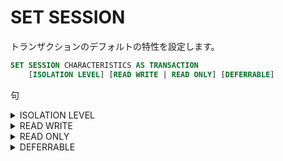 # SET SESSION

トランザクションのデフォルトの特性を設定します。

```sql
SET SESSION CHARACTERISTICS AS TRANSACTION
    [ISOLATION LEVEL] [READ WRITE | READ ONLY] [DEFERRABLE]
```

 句

<details><summary>ISOLATION LEVEL</summary>

分離レベルを指定する。

```sql
ISOLATION LEVEL {
    READ UNCOMMITTED 
    | READ COMMITTED
    | REPEATABLE READ
    | SERIALIZABLE
}
```

### 句

<details><summary>READ UNCOMMITTED</summary>

標準SQLではコミットされないデータを読み取るダーティーリードが可能ですが、

`Postgresql`は`READ COMMITTED`と同等になり、ダーティーリードが許されません。

```sql
READ UNCOMMITTED
```

</details>

<details><summary>READ COMMITTED</summary>

一つの文から見ることができるのは、その文が開始される前にコミットされた

行のみです。これはデフォルトです。

```sql
READ COMMITTED
```

</details>

<details><summary>REPEATABLE READ</summary>

現在のトランザクションにおけるすべての文は、トランザクションで最初の

問い合わせ文またはデータを変更する文が実行される前にコミットされた行を

見ることができます。ほかのトランザクションの更新や削除してコミットしても、

このトランザクション反映されることはありません。

```sql
REPEATABLE READ
```

</details>

<details><summary>SERIALIZABLE</summary>

現在のトランザクションにおけるすべての文は、トランザクションで最初の

問い合わせ文またはデータを変更する文が実行される前にコミットされた行を

見ることができます。ほかのトランザクションが更新や削除に加えて、

挿入された行も個のトランザクションには反映されません。


```sql
SERIALIZABLE
```

</details>

#### 備考

<details><summary>分離レベル</summary>

|分離レベル|ダーティーリード|ファジーリード|ファントムリード|
|:---|:---|:---|:---|
|READ UNCOMMITTED|可能性あり|可能性あり|可能性あり|
|READ COMMITTED|安全|可能性あり|可能性あり|
|REPEATABLE READ|安全|安全|可能性あり|
|SERIALIZABLE|安全|安全|安全|

##### 備考

<details><summary>ダーティーリード</summary>

別のトランザクションでコミットされてない行も読み込む。

(Postgresqlではサポートされていない。)

</details>

<details><summary>ファジーリード</summary>

別のトランザクションで更新や削除された行がコミットされても読み込まない。

</details>

<details><summary>ファントムリード</summary>

別のトランザクションで挿入された行がコミットされも読み込まない。

</details>

</details>

</details>

<details><summary>READ WRITE</summary>

読み書き可能

```sql
READ WRITE
```

</details>

<details><summary>READ ONLY</summary>

読み取り専用

```sql
READ ONLY
```

</details>

<details><summary>DEFERRABLE</summary>

`SERIALIZABLE`でかつ`READ ONLY`のときに効果があります。

これは時間がかかるレポート処理やバックアップによく適しています。

```sql
DEFERRABLE
```

</details>
